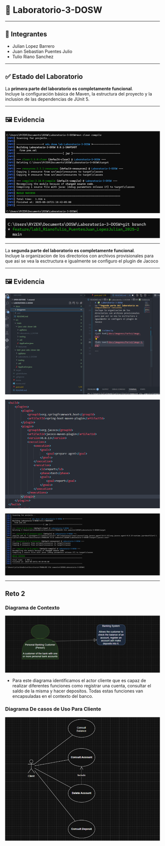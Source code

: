 # 🧩 Laboratorio-3-DOSW

---

## 👥 Integrantes

- Julian Lopez Barrero
- Juan Sebastian Puentes Julio
- Tulio Riano Sanchez

---

## ✅ Estado del Laboratorio

La **primera parte del laboratorio es completamente funcional**.  
Incluye la configuración básica de Maven, la estructura del proyecto y la inclusion de las dependencias de JUnit 5.

---

## 🖼️ Evidencia

![alt text](docs/imagenes/Parte1/image.png)

![alt text](docs/imagenes/Parte1/image-1.png)

---

La **segunda parte del laboratorio es completamente funcional**.  
Incluye la organizacion de los directorios con archivos provisionales para que asi se vea la esctructura e igualmente se configuro el plugin de Jacoco

---

## 🖼️ Evidencia
![alt text](docs/imagenes/Parte2/image-3.png)

![alt text](docs/imagenes/Parte2/image.png)

![alt text](docs/imagenes/Parte2/image-2.png)

---
## Reto 2
### Diagrama de Contexto
![alt text](docs/imagenes/Reto2/image-2.png)

- Para este diagrama identificamos el actor cliente que es capaz de realizar 
diferentes funciones como registrar una cuenta, consultar el saldo de la misma 
y hacer depositos. Todas estas funciones van encapsuladas en el contexto del banco.


### Diagrama De casos de Uso Para Cliente
![alt text](docs/imagenes/Reto2/image.png)